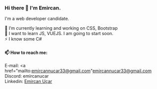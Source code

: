 ### Hi there 👋 I'm Emircan.
 I'm a web developer candidate.
 
🌱 I’m currently learning and working on CSS, Bootstrap <br>
🔭 I want to learn JS, VUEJS. I am going to start soon. <br>
⚡  I know some C# <br>
#### 📫 How to reach me: <br>
E-mail: <a href="mailto:emircannucar33@gmail.com"emircannucar33@gmail.com</a> <br>
Discord: emircanucar <br>
Linkedin: <a href="https://www.linkedin.com/in/emircanucar/" target="_blank">Emircan Uçar</a>


 
<!--
**emircanucar/emircanucar** is a ✨ _special_ ✨ repository because its `README.md` (this file) appears on your GitHub profile.

Here are some ideas to get you started:

- 🔭 I’m currently working on ...
- 🌱 I’m currently learning ...
- 👯 I’m looking to collaborate on ...
- 🤔 I’m looking for help with ...
- 💬 Ask me about ...
- 📫 How to reach me: ...
- 😄 Pronouns: ...
- ⚡ Fun fact: ...
-->
